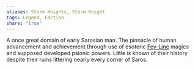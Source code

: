 ```yaml
---
aliases: Storm Knights, Storm Knight
tags: Legend, Faction
share: "true"
---
```



A once great domain of early Sarosian man. The pinnacle of human advancement and achievement through use of esoteric [Fey-Line](./Fey-Lines.md) magics and supposed developed psionic powers. Little is known of their history despite their ruins littering nearly every corner of Saros.